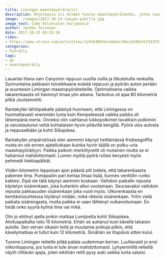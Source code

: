 ```yaml
---
title: Limingan maastopyöräreitit
description: Ohjelmassa oli kolmen tunnin maastopyörälenkki, joten suuntasin tarkistamaan Limingan maastopyöräreitistön.
image: ./images/2017-10-23-canyon-pukilla.jpg
image_text: Cube Oulunsalon Varjakassa
author: Jarkko Tervonen
date: 2017-10-23 09:35:16
rides:
- https://www.strava.com/activities/1241640554/embed/38ecd1982417433f53b05b75ee10dde2d925e47d
categories:
- Pyöräily
tags:
- pk
- maastopyöräily
---
```

Lauantai iltana sain Canyonin nippuun uusilla osilla ja litkutetuilla renkailla. Sunnuntaina pakkasin toiveikkaana evästä reppuun ja pyörän auton perään ja suuntaisin Limingan maastopyöräreiteille. Optimistisena vaikka takarenkaasta oli hävinnyt ilmaa yön aikana. Tarkoitus oli ajaa 80 kilometriä pitkä Joutsenreitti.

Rantakylän lähtöpaikalle päästyä huomasin, että Limingassa on huomattavasti enemmän lunta kuin Kempeleessä vaikka paikka oli lähempänä merta. Onneksi olin vaihtanut lukkopolkimet tavallisiin polkimiin ja varustautunut vettä kohtalaisen hyvin pitävillä kengillä. Pyörä ulos autosta ja reppuselkään ja kohti Siikajokea.

Rantakylän ympäristössä olen aiemmin käynyt heittämässä frisbeegolffia mutta en ole ennen ajatellutkaan kuinka hyvin täällä on polku-uria maastopyöräilyyn. Paikka paikoin merkittyreitti oli mutainen mutta se ei haitannut mahdottomasti. Lumen myötä pyörä rullasi kevyesti myös pehmeät hiekkapätkät.

Viiden kilometrin leppoisan ajon päästä piti todeta, että takarenkaasta pakenee ilma. Pumppailin pari kertaa ilmaa lisää, kunnes venttiilin runko katkesi. Eipä ole tätä käynyt aiemmin koskaan. Vaihdoin paikalle repusta käytetyn sisärenkaan, joka kuitenkin alkoi vuotamaan. Seuraavaksi vaihdoin repusta pakkauuden sisärenkaan joka vuoti myös. Ulkorenkaasta en kenttäolosuhteissa löytänyt mitään, mikä rikkoisi sisärenkaan. Yritin vielä paikata sisärengasta, mutta paikka ei vaan lähtenyt vulkanoitumaan. En tiedä onko syynä kylmä ilma vai mikä.

Olin jo ehtinyt ajella jonkin matkaa Lumijoelta kohti Siikajokea. Aloituspaikalta reilu 15 kilometriä. Eihän se auttanut kuin kävellä takaisin autolle. Sen verran oikasin teitä ja muutamia polkuja pitkin, että kävelymatkaa ei tullut kuin 12 kilometriä. Siinähän se iltapäivä sitten kului.

Tuonne Limingan reiteille pitää palata uudemman kerran. Luultavasti jo ensi viikonloppuna, jos lunta ei tule aivan mahdottomasti. Lyhyemmillä reiteillä näytti riittävän ajajia, joten eiköhän reitit pysy auki vaikka lunta sataisi.
